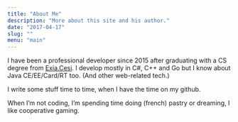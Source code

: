 ```yaml
---
title: "About Me"
description: "More about this site and his author."
date: "2017-04-17"
slug: ""
menu: "main"
---
```


I have been a professional developer since 2015 after graduating with a CS degree from [Exia.Cesi](https://exia.cesi.fr/). I develop mostly in C#, C++ and Go but I know about Java CE/EE/Card/RT too. (And other web-related tech.)

I write some stuff time to time, when I have the time on my github.

When I’m not coding, I’m spending time doing (french) pastry or dreaming, I like cooperative gaming.
